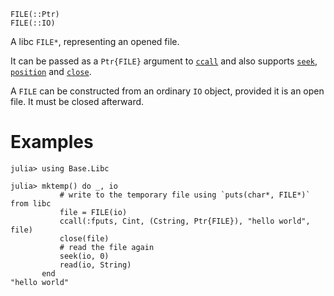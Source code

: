 ```
FILE(::Ptr)
FILE(::IO)
```

A libc `FILE*`, representing an opened file.

It can be passed as a `Ptr{FILE}` argument to [`ccall`](@ref) and also supports [`seek`](@ref), [`position`](@ref) and [`close`](@ref).

A `FILE` can be constructed from an ordinary `IO` object, provided it is an open file. It must be closed afterward.

# Examples

```jldoctest
julia> using Base.Libc

julia> mktemp() do _, io
           # write to the temporary file using `puts(char*, FILE*)` from libc
           file = FILE(io)
           ccall(:fputs, Cint, (Cstring, Ptr{FILE}), "hello world", file)
           close(file)
           # read the file again
           seek(io, 0)
           read(io, String)
       end
"hello world"
```

